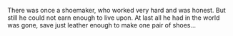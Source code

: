 There was once a shoemaker, who worked very hard and was honest.
But still he could not earn enough to live upon. At last all he 
had in the world was gone, save just leather enough to make one 
pair of shoes...


